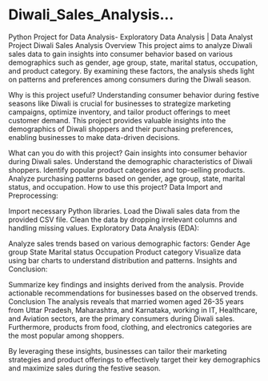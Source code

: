 # Diwali_Sales_Analysis...
Python Project for Data Analysis- Exploratory Data Analysis | Data Analyst Project
Diwali Sales Analysis
Overview
This project aims to analyze Diwali sales data to gain insights into consumer behavior based on various demographics such as gender, age group, state, marital status, occupation, and product category. By examining these factors, the analysis sheds light on patterns and preferences among consumers during the Diwali season.

Why is this project useful?
Understanding consumer behavior during festive seasons like Diwali is crucial for businesses to strategize marketing campaigns, optimize inventory, and tailor product offerings to meet customer demand. This project provides valuable insights into the demographics of Diwali shoppers and their purchasing preferences, enabling businesses to make data-driven decisions.

What can you do with this project?
Gain insights into consumer behavior during Diwali sales.
Understand the demographic characteristics of Diwali shoppers.
Identify popular product categories and top-selling products.
Analyze purchasing patterns based on gender, age group, state, marital status, and occupation.
How to use this project?
Data Import and Preprocessing:

Import necessary Python libraries.
Load the Diwali sales data from the provided CSV file.
Clean the data by dropping irrelevant columns and handling missing values.
Exploratory Data Analysis (EDA):

Analyze sales trends based on various demographic factors:
Gender
Age group
State
Marital status
Occupation
Product category
Visualize data using bar charts to understand distribution and patterns.
Insights and Conclusion:

Summarize key findings and insights derived from the analysis.
Provide actionable recommendations for businesses based on the observed trends.
Conclusion
The analysis reveals that married women aged 26-35 years from Uttar Pradesh, Maharashtra, and Karnataka, working in IT, Healthcare, and Aviation sectors, are the primary consumers during Diwali sales. Furthermore, products from food, clothing, and electronics categories are the most popular among shoppers.

By leveraging these insights, businesses can tailor their marketing strategies and product offerings to effectively target their key demographics and maximize sales during the festive season.

